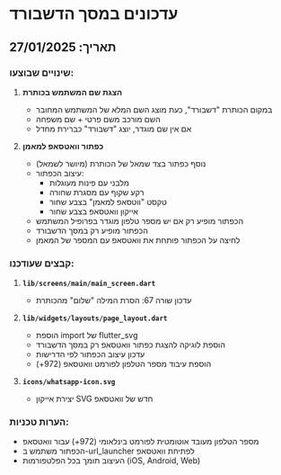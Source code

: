 # עדכונים במסך הדשבורד

## תאריך: 27/01/2025

### שינויים שבוצעו:

1. **הצגת שם המשתמש בכותרת**
   - במקום הכותרת "דשבורד", כעת מוצג השם המלא של המשתמש המחובר
   - השם מורכב משם פרטי + שם משפחה
   - אם אין שם מוגדר, יוצג "דשבורד" כברירת מחדל

2. **כפתור וואטסאפ למאמן**
   - נוסף כפתור בצד שמאל של הכותרת (מיושר לשמאל)
   - עיצוב הכפתור:
     - מלבני עם פינות מעוגלות
     - רקע שקוף עם מסגרת שחורה
     - טקסט "ווטסאפ למאמן" בצבע שחור
     - אייקון וואטסאפ בצבע שחור
   - הכפתור מופיע רק אם יש מספר טלפון מוגדר בפרופיל המשתמש
   - הכפתור מופיע רק במסך הדשבורד
   - לחיצה על הכפתור פותחת את וואטסאפ עם המספר של המאמן

### קבצים שעודכנו:

1. **`lib/screens/main/main_screen.dart`**
   - עדכון שורה 67: הסרת המילה "שלום" מהכותרת

2. **`lib/widgets/layouts/page_layout.dart`**
   - הוספת import של flutter_svg
   - הוספת לוגיקה להצגת כפתור וואטסאפ רק במסך הדשבורד
   - עדכון עיצוב הכפתור לפי הדרישות
   - הוספת עיבוד מספר הטלפון לפורמט וואטסאפ (972+)

3. **`icons/whatsapp-icon.svg`**
   - יצירת אייקון SVG חדש של וואטסאפ

### הערות טכניות:

- מספר הטלפון מעובד אוטומטית לפורמט בינלאומי (972+) עבור וואטסאפ
- הכפתור משתמש ב-url_launcher לפתיחת וואטסאפ
- העיצוב תומך בכל הפלטפורמות (iOS, Android, Web)